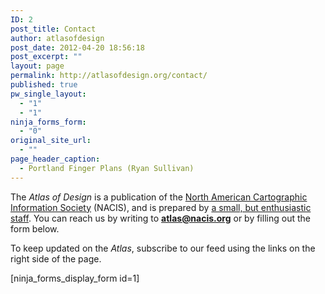 ```yaml
---
ID: 2
post_title: Contact
author: atlasofdesign
post_date: 2012-04-20 18:56:18
post_excerpt: ""
layout: page
permalink: http://atlasofdesign.org/contact/
published: true
pw_single_layout:
  - "1"
  - "1"
ninja_forms_form:
  - "0"
original_site_url:
  - ""
page_header_caption:
  - Portland Finger Plans (Ryan Sullivan)
---
```

The <em>Atlas of Design</em> is a publication of the <a href="http://nacis.org">North American Cartographic Information Society</a> (NACIS), and is prepared by <a title="About the Editors" href="http://atlasofdesign.org/staff">a small, but enthusiastic staff</a>. You can reach us by writing to <strong>atlas@nacis.org</strong> or by filling out the form below.

To keep updated on the <em>Atlas</em>, subscribe to our feed using the links on the right side of the page.

[ninja_forms_display_form id=1]